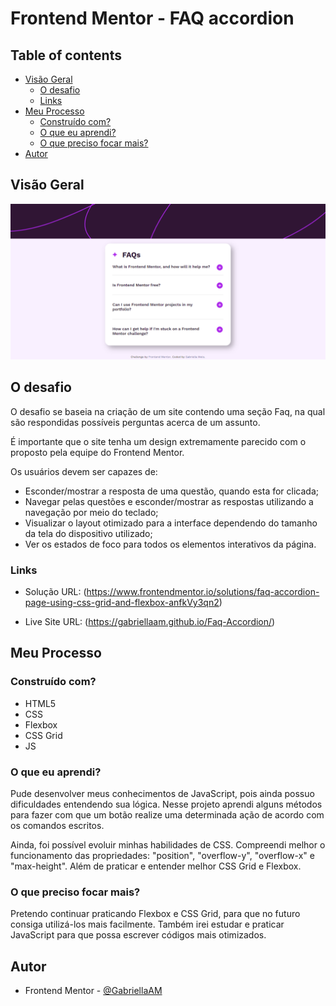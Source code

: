 # Frontend Mentor - FAQ accordion

## Table of contents

- [Visão Geral](#visão-geral)
  - [O desafio](#o-desafio)
  - [Links](#links)
- [Meu Processo](#meu-processo)
  - [Construído com?](#construído-com?)
  - [O que eu aprendi?](#o-que-eu-aprendi?)
  - [O que preciso focar mais?](#o-que-preciso-focar-mais?)
- [Autor](#autor)

## Visão Geral

<img src="./design/screenshot.png">

## O desafio

O desafio se baseia na criação de um site contendo uma seção Faq, na qual são respondidas possíveis perguntas acerca de um assunto.

É importante que o site tenha um design extremamente parecido com o proposto pela equipe do Frontend Mentor.

Os usuários devem ser capazes de:

- Esconder/mostrar a resposta de uma questão, quando esta for clicada;
- Navegar pelas questões e esconder/mostrar as respostas utilizando a navegação por meio do teclado;
- Visualizar o layout otimizado para a interface dependendo do tamanho da tela do dispositivo utilizado; 
- Ver os estados de foco para todos os elementos interativos da página.

### Links

- Solução URL: (https://www.frontendmentor.io/solutions/faq-accordion-page-using-css-grid-and-flexbox-anfkVy3qn2)

- Live Site URL: (https://gabriellaam.github.io/Faq-Accordion/)

## Meu Processo

### Construído com?

- HTML5
- CSS
- Flexbox
- CSS Grid
- JS 

### O que eu aprendi?

Pude desenvolver meus conhecimentos de JavaScript, pois ainda possuo dificuldades entendendo sua lógica. Nesse projeto aprendi alguns métodos para fazer com que um botão realize uma determinada ação de acordo com os comandos escritos.

Ainda, foi possível evoluir minhas habilidades de CSS. Compreendi melhor o funcionamento das propriedades: "position", "overflow-y", "overflow-x" e "max-height". Além de praticar e entender melhor CSS Grid e Flexbox.

### O que preciso focar mais?

Pretendo continuar praticando Flexbox e CSS Grid, para que no futuro consiga utilizá-los mais facilmente. Também irei estudar e praticar JavaScript para que possa escrever códigos mais otimizados.

## Autor

- Frontend Mentor - [@GabriellaAM](https://www.frontendmentor.io/profile/GabriellaAM)
